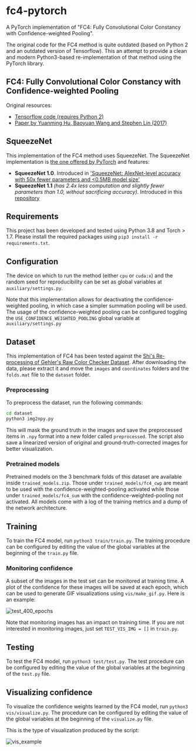# fc4-pytorch

A PyTorch implementation of "FC4: Fully Convolutional Color Constancy with Confidence-weighted Pooling".

The original code for the FC4 method is quite outdated (based on Python 2 and an outdated version of Tensorflow). This an
attempt to provide a clean and modern Python3-based re-implementation of that method using the PyTorch library.

## FC4: Fully Convolutional Color Constancy with Confidence-weighted Pooling

Original resources:

* [Tensorflow code (requires Python 2)](https://github.com/yuanming-hu/fc4)
* [Paper by Yuanming Hu, Baoyuan Wang and Stephen Lin (2017)](https://www.microsoft.com/en-us/research/publication/fully-convolutional-color-constancy-confidence-weighted-pooling/)

## SqueezeNet

This implementation of the FC4 method uses SqueezeNet. The SqueezeNet implementation
is [the one offered by PyTorch](https://github.com/pytorch/vision/blob/072d8b2280569a2d13b91d3ed51546d201a57366/torchvision/models/squeezenet.py)
and features:

* **SqueezeNet 1.0**. Introduced
  in ['SqueezeNet: AlexNet-level accuracy with 50x fewer parameters and <0.5MB model size'](https://arxiv.org/abs/1602.07360)
* **SqueezeNet 1.1** *(has 2.4x less computation and slightly fewer parameters than 1.0, without sacrificing accuracy)*.
  Introduced in this [repository](https://github.com/forresti/SqueezeNet)

## Requirements

This project has been developed and tested using Python 3.8 and Torch > 1.7. Please install the required packages
using `pip3 install -r requirements.txt`.

## Configuration

The device on which to run the method (either `cpu` or `cuda:x`) and the random seed for reproducibility can be set as
global variables at `auxiliary/settings.py`.

Note that this implementation allows for deactivating the confidence-weighted pooling, in which case a simpler summation
pooling will be used. The usage of the confidence-weighted pooling can be configured toggling
the `USE_CONFIDENCE_WEIGHTED_POOLING` global variable at `auxiliary/settings.py`

## Dataset

This implementation of FC4 has been tested against
the [Shi's Re-processing of Gehler's Raw Color Checker Dataset](https://www2.cs.sfu.ca/~colour/data/shi_gehler/). After
downloading the data, please extract it and move the `images` and `coordinates` folders and the `folds.mat` file to
the `dataset` folder.

### Preprocessing

To preprocess the dataset, run the following commands:

```bash
cd dataset
python3 img2npy.py
```

This will mask the ground truth in the images and save the preprocessed items in `.npy` format into a new folder
called `preprocessed`. The script also save a linearized version of original and ground-truth-corrected images for
better visualization.

### Pretrained models

Pretrained models on the 3 benchmark folds of this dataset are available inside `trained_models.zip`. Those under
`trained_models/fc4_cwp` are meant to be used with the confidence-weighted-pooling activated while those under
`trained_models/fc4_sum` with the confidence-weighted-pooling not activated. All models come with a log of the training
metrics and a dump of the network architecture.

## Training

To train the FC4 model, run `python3 train/train.py`. The training procedure can be configured by editing the value of the
global variables at the beginning of the `train.py` file.

### Monitoring confidence

A subset of the images in the test set can be monitored at training time. A plot of the confidence for these images will
be saved at each epoch, which can be used to generate GIF visualizations using `vis/make_gif.py`. Here is an example:

![test_400_epochs](output/vis/vis_example.gif)

Note that monitoring images has an impact on training time. If you are not interested in monitoring images, just
set `TEST_VIS_IMG = []` in `train.py`.

## Testing

To test the FC4 model, run `python3 test/test.py`. The test procedure can be configured by editing the value of the global
variables at the beginning of the `test.py` file.

## Visualizing confidence

To visualize the confidence weights learned by the FC4 model, run `python3 vis/visualize.py`. The procedure can be
configured by editing the value of the global variables at the beginning of the `visualize.py` file.

This is the type of visualization produced by the script:

![vis_example](output/vis/vis_example.png)
